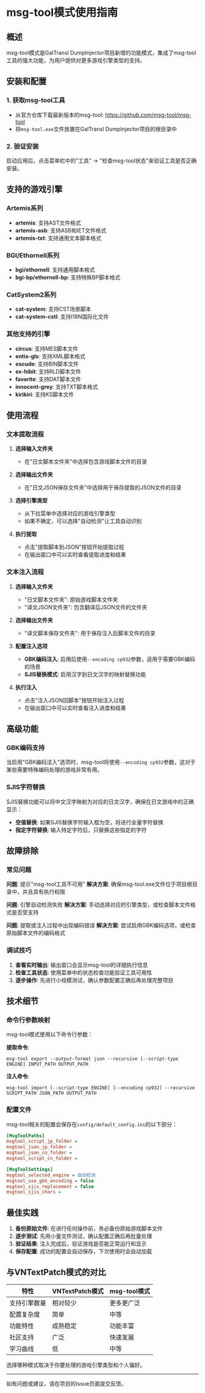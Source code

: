 # msg-tool模式使用指南

## 概述

msg-tool模式是GalTransl DumpInjector项目新增的功能模式，集成了msg-tool工具的强大功能，为用户提供对更多游戏引擎类型的支持。

## 安装和配置

### 1. 获取msg-tool工具

- 从官方仓库下载最新版本的msg-tool: https://github.com/msg-tool/msg-tool
- 将`msg-tool.exe`文件放置在GalTransl DumpInjector项目的根目录中

### 2. 验证安装

启动应用后，点击菜单栏中的"工具" -> "检查msg-tool状态"来验证工具是否正确安装。

## 支持的游戏引擎

### Artemis系列
- **artemis**: 支持AST文件格式
- **artemis-asb**: 支持ASB和IET文件格式  
- **artemis-txt**: 支持通用文本脚本格式

### BGI/Ethornell系列
- **bgi/ethornell**: 支持通用脚本格式
- **bgi-bp/ethornell-bp**: 支持特殊BP脚本格式

### CatSystem2系列
- **cat-system**: 支持CST场景脚本
- **cat-system-cstl**: 支持I18N国际化文件

### 其他支持的引擎
- **circus**: 支持MES脚本文件
- **entis-gls**: 支持XML脚本格式
- **escude**: 支持BIN脚本文件
- **ex-hibit**: 支持RLD脚本文件
- **favorite**: 支持DAT脚本文件
- **innocent-grey**: 支持TXT脚本格式
- **kirikiri**: 支持KS脚本文件

## 使用流程

### 文本提取流程

1. **选择输入文件夹**
   - 在"日文脚本文件夹"中选择包含游戏脚本文件的目录

2. **选择输出文件夹**
   - 在"日文JSON保存文件夹"中选择用于保存提取的JSON文件的目录

3. **选择引擎类型**
   - 从下拉菜单中选择对应的游戏引擎类型
   - 如果不确定，可以选择"自动检测"让工具自动识别

4. **执行提取**
   - 点击"提取脚本到JSON"按钮开始提取过程
   - 在输出窗口中可以实时查看提取进度和结果

### 文本注入流程

1. **选择输入文件夹**
   - "日文脚本文件夹": 原始游戏脚本文件夹
   - "译文JSON文件夹": 包含翻译后JSON文件的文件夹

2. **选择输出文件夹**
   - "译文脚本保存文件夹": 用于保存注入后脚本文件的目录

3. **配置注入选项**
   - **GBK编码注入**: 启用后使用`--encoding cp932`参数，适用于需要GBK编码的场景
   - **SJIS替换模式**: 启用汉字到日文汉字的映射替换功能

4. **执行注入**
   - 点击"注入JSON回脚本"按钮开始注入过程
   - 在输出窗口中可以实时查看注入进度和结果

## 高级功能

### GBK编码支持

当启用"GBK编码注入"选项时，msg-tool将使用`--encoding cp932`参数，这对于某些需要特殊编码处理的游戏非常有用。

### SJIS字符替换

SJIS替换功能可以将中文汉字映射为对应的日文汉字，确保在日文游戏中的正确显示：

- **空值替换**: 如果SJIS替换字符输入框为空，将进行全量字符替换
- **指定字符替换**: 输入特定字符后，只替换这些指定的字符

## 故障排除

### 常见问题

**问题**: 提示"msg-tool工具不可用"
**解决方案**: 确保msg-tool.exe文件位于项目根目录中，并且具有执行权限

**问题**: 引擎自动检测失败
**解决方案**: 手动选择对应的引擎类型，或检查脚本文件格式是否受支持

**问题**: 提取或注入过程中出现编码错误
**解决方案**: 尝试启用GBK编码选项，或检查原始脚本文件的编码格式

### 调试技巧

1. **查看实时输出**: 输出窗口会显示msg-tool的详细执行信息
2. **检查工具状态**: 使用菜单中的状态检查功能验证工具可用性
3. **逐步操作**: 先进行小规模测试，确认参数配置正确后再处理完整项目

## 技术细节

### 命令行参数映射

msg-tool模式使用以下命令行参数：

**提取命令**:
```
msg-tool export --output-format json --recursive [--script-type ENGINE] INPUT_PATH OUTPUT_PATH
```

**注入命令**:
```
msg-tool import [--script-type ENGINE] [--encoding cp932] --recursive SCRIPT_PATH JSON_PATH OUTPUT_PATH
```

### 配置文件

msg-tool相关的配置会保存在`config/default_config.ini`的以下部分：

```ini
[MsgToolPaths]
msgtool_script_jp_folder = 
msgtool_json_jp_folder = 
msgtool_json_cn_folder = 
msgtool_script_cn_folder = 

[MsgToolSettings]
msgtool_selected_engine = 自动检测
msgtool_use_gbk_encoding = false
msgtool_sjis_replacement = false
msgtool_sjis_chars = 
```

## 最佳实践

1. **备份原始文件**: 在进行任何操作前，务必备份原始游戏脚本文件
2. **逐步测试**: 先用小量文件测试，确认配置正确后再批量处理
3. **验证结果**: 注入完成后，验证游戏是否能正常运行和显示
4. **保存配置**: 成功的配置会自动保存，下次使用时会自动加载

## 与VNTextPatch模式的对比

| 特性 | VNTextPatch模式 | msg-tool模式 |
|------|-----------------|--------------|
| 支持引擎数量 | 相对较少 | 更多更广泛 |
| 配置复杂度 | 简单 | 中等 |
| 功能特性 | 成熟稳定 | 功能丰富 |
| 社区支持 | 广泛 | 快速发展 |
| 学习曲线 | 低 | 中等 |

选择哪种模式取决于你要处理的游戏引擎类型和个人偏好。

---

如有问题或建议，请在项目的Issue页面提交反馈。